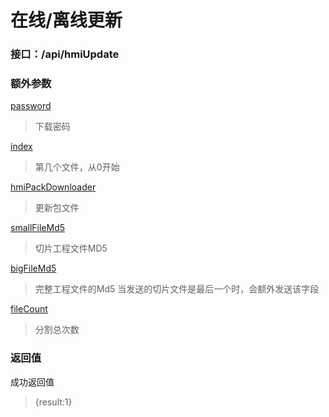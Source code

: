 # 在线/离线更新
### 接口：/api/hmiUpdate
### 额外参数

[password]()
> 下载密码

[index]()
> 第几个文件，从0开始

[hmiPackDownloader]()
> 更新包文件

[smallFileMd5]()
> 切片工程文件MD5

[bigFileMd5]()
> 完整工程文件的Md5 当发送的切片文件是最后一个时，会额外发送该字段

[fileCount]()
> 分割总次数

### 返回值
成功返回值 
>  {result:1}